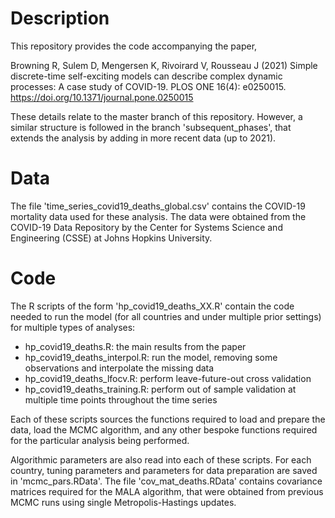# Description

This repository provides the code accompanying the paper,

Browning R, Sulem D, Mengersen K, Rivoirard V, Rousseau J (2021) Simple discrete-time self-exciting models can describe complex dynamic processes: A case study of COVID-19. PLOS ONE 16(4): e0250015. https://doi.org/10.1371/journal.pone.0250015

These details relate to the master branch of this repository. However, a similar structure is followed in the branch 'subsequent_phases', that extends the analysis by adding in more recent data (up to 2021).

# Data

The file 'time_series_covid19_deaths_global.csv' contains the COVID-19 mortality data used for these analysis. The data were obtained from the COVID-19 Data Repository by the Center for Systems Science and Engineering (CSSE) at Johns Hopkins University.

# Code

The R scripts of the form 'hp_covid19_deaths_XX.R' contain the code needed to run the model (for all countries and under multiple prior settings) for multiple types of analyses:

- hp_covid19_deaths.R: the main results from the paper
- hp_covid19_deaths_interpol.R: run the model, removing some observations and interpolate the missing data
- hp_covid19_deaths_lfocv.R: perform leave-future-out cross validation
- hp_covid19_deaths_training.R: perform out of sample validation at multiple time points throughout the time series

Each of these scripts sources the functions required to load and prepare the data, load the MCMC algorithm, and any other bespoke functions required for the particular analysis being performed.

Algorithmic parameters are also read into each of these scripts. For each country, tuning parameters and parameters for data preparation are saved in 'mcmc_pars.RData'. The file 'cov_mat_deaths.RData' contains covariance matrices required for the MALA algorithm, that were obtained from previous MCMC runs using single Metropolis-Hastings updates.

